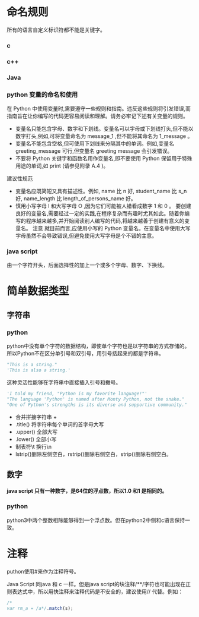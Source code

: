 # 命名规则
所有的语言自定义标识符都不能是关键字。
### c

### c++
 
### Java

### python 变量的命名和使用

在 Python 中使用变量时,需要遵守一些规则和指南。违反这些规则将引发错误,而指南旨在让你编写的代码更容易阅读和理解。请务必牢记下述有关变量的规则。

- 变量名只能包含字母、数字和下划线。变量名可以字母或下划线打头,但不能以数字打头,例如,可将变量命名为 message_1 ,但不能将其命名为 1_message 。
- 变量名不能包含空格,但可使用下划线来分隔其中的单词。例如,变量名 greeting_message 可行,但变量名 greeting message 会引发错误。
- 不要将 Python 关键字和函数名用作变量名,即不要使用 Python 保留用于特殊用途的单词,如 print (请参见附录 A.4 )。

建议性规范
- 变量名应既简短又具有描述性。例如, name 比 n 好, student_name 比 s_n 好, name_length 比 length_of_persons_name 好。
- 慎用小写字母 l 和大写字母 O ,因为它们可能被人错看成数字 1 和 0 。
要创建良好的变量名,需要经过一定的实践,在程序复杂而有趣时尤其如此。随着你编写的程序越来越多,并开始阅读别人编写的代码,将越来越善于创建有意义的变量名。
注意  就目前而言,应使用小写的 Python 变量名。在变量名中使用大写字母虽然不会导致错误,但避免使用大写字母是个不错的主意。

### java script 
由一个字符开头，后面选择性的加上一个或多个字母、数字、下换线。 


# 简单数据类型
## 字符串
### python
python中没有单个字符的数据结构，即使单个字符也是以字符串的方式存储的。所以Python不在区分单引号和双引号，用引号括起来的都是字符串。
```python
"This is a string."
'This is also a string.'
```
这种灵活性能够在字符串中直接插入引号和撇号。
```python
'I told my friend, "Python is my favorite language!"'
"The language 'Python' is named after Monty Python, not the snake."
"One of Python's strengths is its diverse and supportive community."
```

- 合并拼接字符串 +
- .title() 将字符串每个单词的首字母大写
- .upper() 全部大写
- .lower() 全部小写
- 制表符\t 换行\n 
- lstrip()删除左侧空白，rstrip()删除右侧空白，strip()删除右侧空白。

## 数字

#### java script 只有一种数字，是64位的浮点数，所以1.0 和1 是相同的。 
### python
python3中两个整数相除能够得到一个浮点数。但在python2中侧和c语言保持一致。


# 注释
puthon使用#来作为注释符号。

Java Script 同java 和 c 一样。但是java script的块注释/**/字符也可能出现在正则表达式中，所以用快注释来注释代码是不安全的，建议使用// 代替。例如：
```javascript
/*
var rm_a = /a*/.match(s);
```



